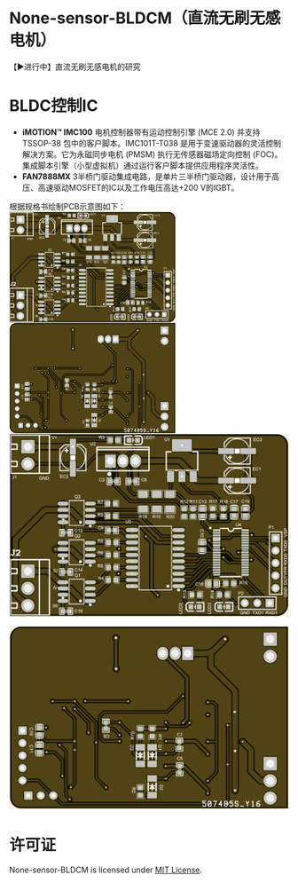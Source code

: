 # None-sensor-BLDCM（直流无刷无感电机）
 【▶进行中】直流无刷无感电机的研究
# BLDC控制IC
 + **iMOTION™ IMC100** 电机控制器带有运动控制引擎 (MCE 2.0) 并支持 TSSOP-38 包中的客户脚本。IMC101T-T038 是用于变速驱动器的灵活控制解决方案。它为永磁同步电机 (PMSM) 执行无传感器磁场定向控制 (FOC)。集成脚本引擎（小型虚拟机）通过运行客户脚本提供应用程序灵活性。  
 + **FAN7888MX** 3半桥门驱动集成电路，是单片三半桥门驱动器，设计用于高压、高速驱动MOSFET的IC以及工作电压高达+200 V的IGBT。  

根据规格书绘制PCB示意图如下：  
<img src="https://github.com/EternalStarCHN/None-sensor-BLDCM/blob/main/PIC/%E5%AE%9E%E7%89%A9%E4%BB%BF%E7%9C%9F%E5%9B%BE1.png?raw=true" width = "300" height = "200" alt="正面仿真图" align=center />  
<img src="https://github.com/EternalStarCHN/None-sensor-BLDCM/blob/main/PIC/%E5%AE%9E%E7%89%A9%E4%BB%BF%E7%9C%9F%E5%9B%BE2.png?raw=true" width = "300" height = "200" alt="反面仿真图" align=center />  
![正面仿真图](https://github.com/EternalStarCHN/None-sensor-BLDCM/blob/main/PIC/%E5%AE%9E%E7%89%A9%E4%BB%BF%E7%9C%9F%E5%9B%BE1.png?raw=true)  

![反面仿真图](https://github.com/EternalStarCHN/None-sensor-BLDCM/blob/main/PIC/%E5%AE%9E%E7%89%A9%E4%BB%BF%E7%9C%9F%E5%9B%BE2.png?raw=true)  
# 许可证
None-sensor-BLDCM is licensed under [MIT License](https://github.com/EternalStarCHN/None-sensor-BLDCM/blob/main/LICENSE).